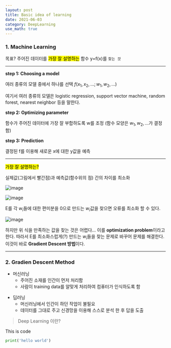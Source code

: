 ```yaml
---
layout: post
title: Basic idea of learning
date: 2021-06-03
category: DeepLearning
use_math: true
---
```


### 1. Machine Learning


목표? 주어진 데이터를 <mark>가장 잘 설명하는</mark> 함수 y=f(x)를 `찾는 것`

---

**step 1: Choosing a model**

여러 종류의 모델 중에서 하나를 선택 $f(x_{1},x_{2},...; w_{1},w_{2},...)$

여기서 여러 종류의 모델은 logistic regression, support vector machine, random forest, nearest neighbor 등을 말한다.

**step 2: Optimizing parameter**

함수가 주어진 데이터에 가장 잘 부합하도록 w를 조정 (함수 모양은 $w_{1},w_{2},...$가 결정함)

**step 3: Prediction**

결정된 f를 이용해 새로운 x에 대한 y값을 예측

---

<mark>가장 잘 설명하는?</mark>

실제값(그림에서 빨간점)과 예측값(함수위의 점) 간의 차이를 최소화

![image](https://user-images.githubusercontent.com/61526722/120601124-8588e300-c484-11eb-92a8-26746059395d.png)

![image](https://user-images.githubusercontent.com/61526722/120601186-9afe0d00-c484-11eb-9a92-2029a73304b7.png)

E를 각 $w_{i}$들에 대한 편미분을 0으로 만드는 $w_{i}$값을 찾으면 오류를 최소화 할 수 있다.

![image](https://user-images.githubusercontent.com/61526722/120601246-ab15ec80-c484-11eb-822f-7804d04e3230.png)

하지만 위 식을 만족하는 값을 찾는 것은 어렵다... 이를 **optimization problem**이라고 한다. 따라서 E를 최소화스럽게(?) 만드는 $w_{i}$들을 찾는 문제로 바꾸어 문제를 해결한다. 이것이 바로 **Gradient Descent 방법**이다. 

---

### 2. Gradien Descent Method




* 머신러닝
  - 주어진 소재를 인간이 먼저 처리함
  - 사람이 training data를 알맞게 처리하여 컴퓨터가 인식하도록 함

+ 딥러닝
  - 머신러닝에서 인간이 하던 작업이 불필요
  - 데이터를 그대로 주고 신경망을 이용해 스스로 분석 한 후 답을 도출


> Deep Learning 이란?

This is code
```python
print('hello world')
```
